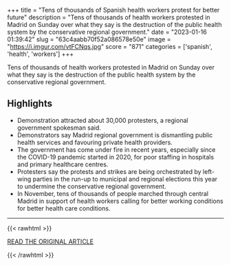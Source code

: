 +++
title = "Tens of thousands of Spanish health workers protest for better future"
description = "Tens of thousands of health workers protested in Madrid on Sunday over what they say is the destruction of the public health system by the conservative regional government."
date = "2023-01-16 01:39:42"
slug = "63c4aabb70f52a086578e50e"
image = "https://i.imgur.com/vtFCNqs.jpg"
score = "871"
categories = ['spanish', 'health', 'workers']
+++

Tens of thousands of health workers protested in Madrid on Sunday over what they say is the destruction of the public health system by the conservative regional government.

## Highlights

- Demonstration attracted about 30,000 protesters, a regional government spokesman said.
- Demonstrators say Madrid regional government is dismantling public health services and favouring private health providers.
- The government has come under fire in recent years, especially since the COVID-19 pandemic started in 2020, for poor staffing in hospitals and primary healthcare centres.
- Protesters say the protests and strikes are being orchestrated by left-wing parties in the run-up to municipal and regional elections this year to undermine the conservative regional government.
- In November, tens of thousands of people marched through central Madrid in support of health workers calling for better working conditions for better health care conditions.

---

{{< rawhtml >}}
  <p class="article-category">
    <a target="_blank" href="https://www.reuters.com/world/europe/tens-thousands-spanish-health-workers-protest-better-future-2023-01-15/">READ THE ORIGINAL ARTICLE</a>
  </p>
{{< /rawhtml >}}
